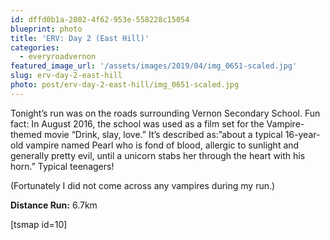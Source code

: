 ```yaml
---
id: dffd0b1a-2802-4f62-953e-558228c15054
blueprint: photo
title: 'ERV: Day 2 (East Hill)'
categories:
  - everyroadvernon
featured_image_url: '/assets/images/2019/04/img_0651-scaled.jpg'
slug: erv-day-2-east-hill
photo: post/erv-day-2-east-hill/img_0651-scaled.jpg
---
```

<p><!-- wp:paragraph --></p>
<p> Tonight’s run was on the roads surrounding Vernon Secondary School. Fun fact: In August 2016, the school was used as a film set for the Vampire-themed movie “Drink, slay, love.” It’s described as:”about a typical 16-year-old vampire named Pearl who is fond of blood, allergic to sunlight and generally pretty evil, until a unicorn stabs her through the heart with his horn.” Typical teenagers!  </p>
<p><!-- /wp:paragraph --></p>
<p><!-- wp:paragraph --></p>
<p>(Fortunately I did not come across any vampires during my run.)</p>
<p><!-- /wp:paragraph --></p>
<p><!-- wp:paragraph --></p>
<p><strong>Distance Run:</strong> 6.7km</p>
<p><!-- /wp:paragraph --></p>
<p><!-- wp:paragraph --></p>
<p>[tsmap id=10]</p>
<p><!-- /wp:paragraph --></p>
<p><!-- wp:paragraph --></p>
<p><!-- /wp:paragraph --></p>
<p><!-- wp:image {"id":333} --></p>
<figure class="wp-block-image"><img src="/assets/images/2019/04/img_0651.jpg" alt="" class="wp-image-333"/></figure>
<p><!-- /wp:image --></p>
<p><!-- wp:image {"id":334} --></p>
<figure class="wp-block-image"><img src="/assets/images/2019/04/img_0653.jpg" alt="" class="wp-image-334"/></figure>
<p><!-- /wp:image --></p>
